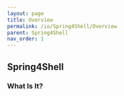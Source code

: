 ```yaml
---
layout: page
title: Overview
permalink: /io/Spring4Shell/Overview
parent: Spring4Shell
nav_order: 1
---
```


## Spring4Shell 





### What Is It? 